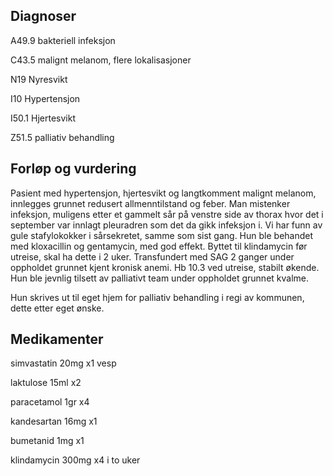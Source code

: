 ## Diagnoser

A49.9 bakteriell infeksjon

C43.5 malignt melanom, flere lokalisasjoner

N19 Nyresvikt

I10 Hypertensjon

I50.1 Hjertesvikt

Z51.5 palliativ behandling

## Forløp og vurdering

Pasient med hypertensjon, hjertesvikt og langtkomment malignt melanom, innlegges grunnet redusert allmenntilstand og feber. Man mistenker infeksjon, muligens etter et gammelt sår på venstre side av thorax hvor det i september var innlagt pleuradren som det da gikk infeksjon i. Vi har funn av gule stafylokokker i sårsekretet, samme som sist gang. Hun ble behandet med kloxacillin og gentamycin, med god effekt. Byttet til klindamycin før utreise, skal ha dette i 2 uker. Transfundert med SAG 2 ganger under oppholdet grunnet kjent kronisk anemi. Hb 10.3 ved utreise, stabilt økende. Hun ble jevnlig tilsett av palliativt team under oppholdet grunnet kvalme.

Hun skrives ut til eget hjem for palliativ behandling i regi av kommunen, dette etter eget ønske.

## Medikamenter

simvastatin 20mg x1 vesp

laktulose 15ml x2

paracetamol 1gr x4

kandesartan 16mg x1

bumetanid 1mg x1

klindamycin 300mg x4 i to uker
